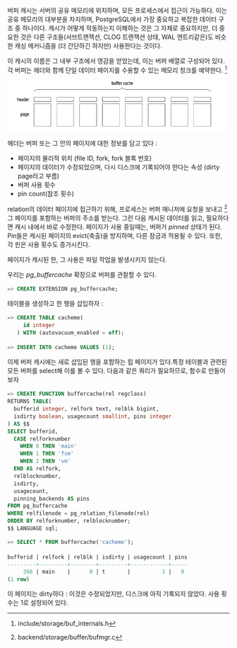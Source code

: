 버퍼 캐시는 서버의 공유 메모리에 위치하며, 모든 프로세스에서  접근이 가능하다. 이는 공유 메모리의 대부분을 차지하며, PostgreSQL에서 가장 중요하고 복잡한 데이터 구조 중 하나이다.
캐시가 어떻게 작동하는지 이해하는 것은 그 자체로 중요하지만, 더 중요한 것은 다른 구조들(서브트랜잭션, CLOG 트랜잭션 상태, WAL 엔트리같은)도 비슷한 캐싱 메커니즘을 (더 간단하긴 하지만) 사용한다는 것이다.

이 캐시의 이름은 그 내부 구조에서 영감을 얻었는데, 이는 버퍼 배열로 구성되어 있다. 각 버퍼는 헤더와 함께 단일 데이터 페이지를 수용할 수 있는 메모리 청크를 예약한다. [^1]

![](image/CleanShot%20-000078.png)

헤더는  버퍼 또는 그 안의 페이지에 대한 정보를 담고 있다 : 
- 페이지의 물리적 위치 (file ID, fork, fork 블록 번호)
- 페이지의 데이터가 수정되었으며, 다시 디스크에 기록되어야 한다는 속성 (dirty page라고 부름)
- 버퍼 사용 횟수
- pin count(참조 횟수)

relation의 데이터 페이지에 접근하기 위해, 프로세스는 버퍼 매니저에 요청을 보내고 [^2] 그 페이지를 포함하는 버퍼의 주소를 받는다. 그런 다음 캐시된 데이터를 읽고, 필요하다면 캐시 내에서 바로 수정한다.
페이지가 사용 중일때는, 버퍼가 *pinned* 상태가 된다. Pin들은 캐시된 페이지의 evict(축출)을 방지하며, 다른 잠금과 적용될 수 있다. 또한, 각 핀은 사용 횟수도 증가시킨다.

페이지가 캐시된 한, 그 사용은 파일 작업을 발생시키지 않는다.

우리는 *pg_buffercache* 확장으로 버퍼를 관찰할 수 있다.

```sql
=> CREATE EXTENSION pg_buffercache;
```

테이블을 생성하고 한 행을 삽입하자 : 

```sql
=> CREATE TABLE cacheme(
     id integer
   ) WITH (autovacuum_enabled = off);

=> INSERT INTO cacheme VALUES (1);
```

이제 버퍼 캐시에는 새로 삽입된 행을 포함하는 힙 페이지가 있다.특정 테이블과 관련된 모든 버퍼를 select해 이를 볼 수 있다. 다음과 같은 쿼리가 필요하므로, 함수로 만들어보자

```sql
=> CREATE FUNCTION buffercache(rel regclass)
RETURNS TABLE(
  bufferid integer, relfork text, relblk bigint,
  isdirty boolean, usagecount smallint, pins integer
) AS $$
SELECT bufferid,
  CASE relforknumber
    WHEN 0 THEN 'main'
    WHEN 1 THEN 'fsm'
    WHEN 2 THEN 'vm'
  END AS relfork,
  relblocknumber,
  isdirty,
  usagecount,
  pinning_backends AS pins
FROM pg_buffercache
WHERE relfilenode = pg_relation_filenode(rel)
ORDER BY relforknumber, relblocknumber;
$$ LANGUAGE sql;
```

```sql
=> SELECT * FROM buffercache('cacheme');

bufferid | relfork | relblk | isdirty | usagecount | pins
---------+---------+--------+---------+------------+-----
     268 | main    |      0 | t       |          1 |   0
(1 row)
```

이 페이지는 dirty하다 : 이것은 수정되었지만, 디스크에 아직 기록되지 않았다. 사용 횟수는 1로 설정되어 있다.



[^1]:include/storage/buf_internals.h
[^2]:backend/storage/buffer/bufmgr.c